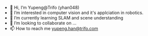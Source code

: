 - 👋 Hi, I’m Yupeng@Trifo (yhan048)
- 👀 I’m interested in computer vision and it's applciation in robotics.
- 🌱 I’m currently learning SLAM and scene understanding
- 💞️ I’m looking to collaborate on ...
- 📫 How to reach me yupeng.han@trifo.com

<!---
yhan048/yhan048 is a ✨ special ✨ repository because its `README.md` (this file) appears on your GitHub profile.
You can click the Preview link to take a look at your changes.
--->
